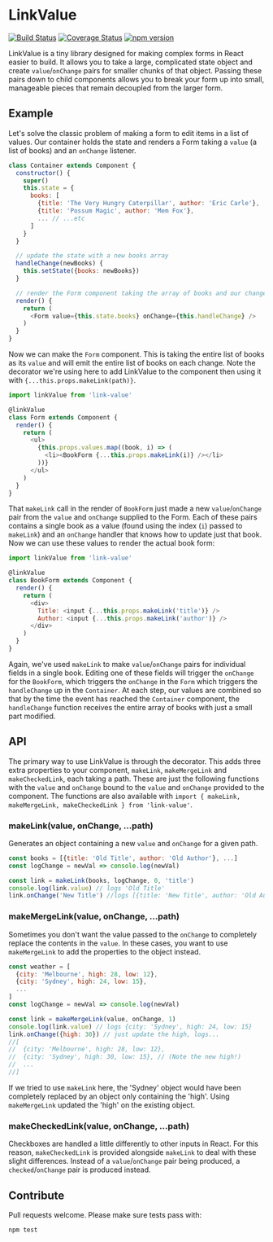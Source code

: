 # LinkValue

[![Build Status](https://travis-ci.org/drewschrauf/link-value.svg?branch=master)](https://travis-ci.org/drewschrauf/link-value)
[![Coverage Status](https://coveralls.io/repos/github/drewschrauf/link-value/badge.svg?branch=master)](https://coveralls.io/github/drewschrauf/link-value?branch=master)
[![npm version](https://badge.fury.io/js/link-value.svg)](https://badge.fury.io/js/link-value)

LinkValue is a tiny library designed for making complex forms in React easier to build. It allows you to take a large, complicated state object and create `value`/`onChange` pairs for smaller chunks of that object. Passing these pairs down to child components allows you to break your form up into small, manageable pieces that remain decoupled from the larger form.

## Example

Let's solve the classic problem of making a form to edit items in a list of values. Our container holds the state and renders a Form taking a `value` (a list of books) and an `onChange` listener.

```javascript
class Container extends Component {
  constructor() {
    super()
    this.state = {
      books: [
        {title: 'The Very Hungry Caterpillar', author: 'Eric Carle'},
        {title: 'Possum Magic', author: 'Mem Fox'},
        ... // ...etc
      ]
    }
  }

  // update the state with a new books array
  handleChange(newBooks) {
    this.setState({books: newBooks})
  }

  // render the Form component taking the array of books and our change handler
  render() {
    return (
      <Form value={this.state.books} onChange={this.handleChange} />
    )
  }
}
```

Now we can make the `Form` component. This is taking the entire list of books as its `value` and will emit the entire list of books on each change. Note the decorator we're using here to add LinkValue to the component then using it with `{...this.props.makeLink(path)}`.

```javascript
import linkValue from 'link-value'

@linkValue
class Form extends Component {
  render() {
    return (
      <ul>
        {this.props.values.map((book, i) => (
          <li><BookForm {...this.props.makeLink(i)} /></li>
        ))}
      </ul>
    )
  }
}
```

That `makeLink` call in the render of `BookForm` just made a new `value`/`onChange` pair from the `value` and `onChange` supplied to the Form. Each of these pairs contains a single book as a value (found using the index (`i`) passed to `makeLink`) and an `onChange` handler that knows how to update just that book. Now we can use these values to render the actual book form:

```javascript
import linkValue from 'link-value'

@linkValue
class BookForm extends Component {
  render() {
    return (
      <div>
        Title: <input {...this.props.makeLink('title')} />
        Author: <input {...this.props.makeLink('author')} />
      </div>
    )
  }
}
```

Again, we've used `makeLink` to make `value`/`onChange` pairs for individual fields in a single book. Editing one of these fields will trigger the `onChange` for the `BookForm`, which triggers the `onChange` in the `Form` which triggers the `handleChange` up in the `Container`. At each step, our values are combined so that by the time the event has reached the `Container` component, the `handleChange` function receives the entire array of books with just a small part modified.

## API

The primary way to use LinkValue is through the decorator. This adds three extra properties to your component, `makeLink`, `makeMergeLink` and `makeCheckedLink`, each taking a path. These are just the following functions with the `value` and `onChange` bound to the `value` and `onChange` provided to the component. The functions are also available with `import { makeLink, makeMergeLink, makeCheckedLink } from 'link-value'`.

### makeLink(value, onChange, ...path)

Generates an object containing a new `value` and `onChange` for a given path.

```javascript
const books = [{title: 'Old Title', author: 'Old Author'}, ...]
const logChange = newVal => console.log(newVal)

const link = makeLink(books, logChange, 0, 'title')
console.log(link.value) // logs 'Old Title'
link.onChange('New Title') //logs [{title: 'New Title', author: 'Old Author'}, ...]
```

### makeMergeLink(value, onChange, ...path)

Sometimes you don't want the value passed to the `onChange` to completely replace the contents in the `value`. In these cases, you want to use `makeMergeLink` to add the properties to the object instead.

```javascript
const weather = [
  {city: 'Melbourne', high: 28, low: 12},
  {city: 'Sydney', high: 24, low: 15},
  ...
]
const logChange = newVal => console.log(newVal)

const link = makeMergeLink(value, onChange, 1)
console.log(link.value) // logs {city: 'Sydney', high: 24, low: 15}
link.onChange({high: 30}) // just update the high, logs...
//[
//  {city: 'Melbourne', high: 28, low: 12},
//  {city: 'Sydney', high: 30, low: 15}, // (Note the new high!)
//  ...
//]
```

If we tried to use `makeLink` here, the 'Sydney' object would have been completely replaced by an object only containing the 'high'. Using `makeMergeLink` updated the 'high' on the existing object.

### makeCheckedLink(value, onChange, ...path)

Checkboxes are handled a little differently to other inputs in React. For this reason, `makeCheckedLink` is provided alongside `makeLink` to deal with these slight differences. Instead of a `value`/`onChange` pair being produced, a `checked`/`onChange` pair is produced instead.

## Contribute

Pull requests welcome. Please make sure tests pass with:

```
npm test
```
